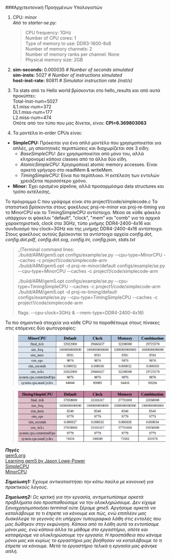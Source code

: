 ###Αρχιτεκτονική Προηγμένων Υπολογιστών
1. CPU: minor  
   _Από το starter-se.py:_  
   >CPU frequency: 1GHz  
   >Number of CPU cores: 1  
   >Type of memory to use: DDR3-1600-8x8  
   >Number of memory channels: 2  
   >Number of memory ranks per channel: None  
   >Physical memory size: 2GB  


2. **sim-seconds:**                                   0.000035                       _# Number of seconds simulated_  
   **sim-insts:**                                        5027                       _# Number of instructions simulated_  
   **host-inst-rate:**                                  80811                       _# Simulator instruction rate (inst/s)_  


3. Τα stats από το Hello world βρίσκονται στο hello_results και από αυτά προκύπτει:  
   Total-Inst-num=5027  
   IL1.miss-num=372  
   DL1.miss-num=177  
   L2.miss-num=474  
   Οπότε από τον τύπο που μας δίνεται, είναι: **CPI=6.369803063**  
   

4. Τα μοντέλα in-order CPUs είναι:  
* **SimpleCPU:** Πρόκειται για ένα απλό μοντέλο που χρησιμοποιείται για απλές, μη απαιτητικές περιπτώσεις και διαχωρίζεται σσε 3 είδη:  
  * _BaseSimpleCPU:_ Δεν χρησιμοποιείται από μόνο του, αλλά κληρονομεί κάποια classes από τα άλλα δύο είδη. 
  * _AtomicSimpleCPU:_ Χρησιμοποιεί atomic memory accesses. Είναι αρκετά γρήγορο στο readMem & writeMem.
  * _TimingSimpleCPU:_ Είνια πιο περίπλοκο. Η εκτέλεση των εντολών χρειάζεται περισσότερο χρόνο.
* **Minor:** Έχει ορισμένο pipeline, αλλά προσαρμόσιμα data structures και τρόπο εκτέλεσης.  
  
  
Το πρόγραμμα C που γράψαμε είναι στο project1/code/simplecode.c
Τα στατιστικά βρίσκονται στους φακέλους proj-re-minor και proj-re-timing για το MinorCPU και το TimingSimpleCPU αντίστοιχα. Μέσα σε κάθε φάκελο υπάρχουν οι φάκελοι "default", "clock", "mem" και "comb" για τα αρχικά χαρακτηριστικά, clock στα 3GHz, τύπο μνήμης DDR4-2400-4x16 και συνδυασμό του clock=3GHz και της μνήμης DDR4-2400-4x16 αντίστοιχα. Στους φακέλους αυτούς βρίσκονται τα αντίστοιχα αρχεία _config.dot_, _config.dot.pdf_, _config.dot.svg_, _config.ini_, _config.json_, _stats.txt_  
>_(Terminal command lines:  
> ./build/ARM/gem5.opt configs/example/se.py --cpu-type=MinorCPU --caches -c project1/code/simplecode-arm  
> ./build/ARM/gem5.opt -d proj-re-minor/default configs/example/se.py --cpu-type=MinorCPU --caches -c project1/code/simplecode-arm  
>  
> ./build/ARM/gem5.opt configs/example/se.py --cpu-type=TimingSimpleCPU --caches -c project1/code/simplecode-arm  
> ./build/ARM/gem5.opt -d proj-re-timing/default configs/example/se.py --cpu-type=TimingSimpleCPU --caches -c project1/code/simplecode-arm  
>  
> flags: --cpu-clock=3GHz & --mem-type=DDR4-2400-4x16)  
 
Τα πιο σημαντικά στοιχεία για κάθε CPU τα παραθέτουμε στους πίνακες στις επόμενες δύο φωτογραφίες:  

>![different-stats-minor](https://github.com/Rallu921/ArchProject1/blob/main/different_stats_minor.png)  

>![different-stats-timing](https://github.com/Rallu921/ArchProject1/blob/main/different_stats_timing.png)  




_**Πηγές**_  
[gem5.org](https://www.gem5.org/)  
[Learning gem5 by Jason Lowe-Power](http://learning.gem5.org/tutorial/index.html)  
[SimpleCPU](https://www.gem5.org/documentation/general_docs/cpu_models/SimpleCPU)  
[MinorCPU](https://www.gem5.org/documentation/general_docs/cpu_models/minor_cpu)  
 

_**Σημείωση1:** Έχουμε αντικαταστήσει την κάτω παύλα με κανονική για πρακτικούς λόγους._


_**Σημείωση2:** Ως κριτική για την εργασία, αντιμετωπίσαμε αρκετά προβλήματα όσο προσπαθούσαμε να την ολοκληρώσουμε. Δεν είχαμε ξαναχρησιμοποιήσει terminal ούτε ξέραμε gme5. Αργήσαμε αρκετά να καταλάβουμε το τι έπρεπε να κάνουμε και πώς, ενώ επιπλέον μας δυσκόλεψε το γεγονός ότι υπήρχαν τυπογραφικά λάθη στις εντολές που μας δώθηκαν στην εκφώνηση. Κάποια από τα λάθη αυτά τα εντοπίσαμε μόνοι μας, ενώ κάποια άλλα τα μάθαμε στο εργαστήριο, οπότε και καταφέραμε να ολοκληρώσουμε την εργασία. Η προσπάθεια που κάναμε μόνοι μας και κυρίως το εργαστήριο μας βοήθησαν να καταλάβουμε το τι έπρεπε να κάνουμε. Μετά το εργαστήριο τελικά η εργασία μας φάνηκε απλή._

